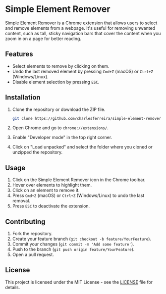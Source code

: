# Simple Element Remover

Simple Element Remover is a Chrome extension that allows users to select and remove elements from a webpage. It's useful for removing unwanted content, such as tall, sticky navigation bars that cover the content when you zoom in on a page for better reading.

## Features

- Select elements to remove by clicking on them.
- Undo the last removed element by pressing `Cmd+Z` (macOS) or `Ctrl+Z` (Windows/Linux).
- Disable element selection by pressing `ESC`.

## Installation

1. Clone the repository or download the ZIP file.

   ```sh
   git clone https://github.com/charlesferreira/simple-element-remover.git
   ```

2. Open Chrome and go to `chrome://extensions/`.

3. Enable "Developer mode" in the top right corner.

4. Click on "Load unpacked" and select the folder where you cloned or unzipped the repository.

## Usage

1. Click on the Simple Element Remover icon in the Chrome toolbar.
2. Hover over elements to highlight them.
3. Click on an element to remove it.
4. Press `Cmd+Z` (macOS) or `Ctrl+Z` (Windows/Linux) to undo the last removal.
5. Press `ESC` to deactivate the extension.

## Contributing

1. Fork the repository.
2. Create your feature branch (`git checkout -b feature/YourFeature`).
3. Commit your changes (`git commit -m 'Add some feature'`).
4. Push to the branch (`git push origin feature/YourFeature`).
5. Open a pull request.

## License

This project is licensed under the MIT License - see the [LICENSE](LICENSE) file for details.
